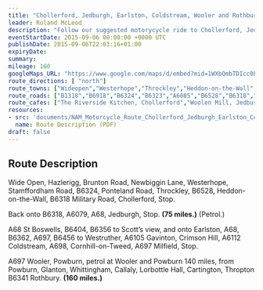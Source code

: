 ```yaml
---
title: "Chollerford, Jedburgh, Earlston, Coldstream, Wooler and Rothbury"
leader: Roland McLeod
description: "Follow our suggested motorycycle ride to Chollerford, Jedburgh, Earlston, Coldstream, Wooler and Rothbury."
eventStartDate: 2015-09-06 00:00:00 +0000 UTC
publishDate: 2015-09-06T22:03:16+01:00
expiryDate:
summary:
mileage: 160
googleMaps_URL: "https://www.google.com/maps/d/embed?mid=1WXbQmbTDIcc0F__IaCb2VJRiR5BrcCbm"
route_directions: [ "north"]
route_towns: ["Wideopen","Westerhope","Throckley","Heddon-on-the-Wall","Chollerford","Jedburgh","St. Boswells","Scott's View","Earlston","Westruther","Gavinton","Coldstream","Cornhill-on-Tweed","Milfield","Wooler","Powburn","Glanton","Whittingham","Callaly","Lorbottle Hall","Cartington","Thropton","Rothbury"]
route_roads: ["B1318","B6918","B6324","B6323","A6085","B6528","B6318","A6079","A68","B6404","B6356","A6105","A68","B6362","A697","B6456","A6105","A6112","A698","B6341"]
route_cafes: ["The Riverside Kitchen, Chollerford","Woolen Mill, Jedburgh","Café Maelmin, Milfield"]
resources:
- src: 'documents/NAM_Motorcycle_Route_Chollerford_Jedburgh_Earlston_Coldstream_Wooler_Rothbury.pdf'
  name: Route Description (PDF)
draft: false
---
```


## Route Description

Wide Open, Hazlerigg, Brunton Road, Newbiggin Lane, Westerhope, Stamffordham Road, B6324,
Ponteland Road, Throckley, B6528, Heddon-on-the-Wall, B6318 Military Road, Chollerford, Stop.

Back onto B6318, A6079, A68, Jedburgh, Stop. **(75 miles.)** (Petrol.)

A68 St Boswells, B6404, B6356 to Scott’s view, and onto Earlston, A68, B6362, A697, B6456 to Westruther, A6105 Gavinton, Crimson Hill, A6112 Coldstream, A698, Cornhill-on-Tweed, A697 Milfield, Stop.

A697 Wooler, Powburn, petrol at Wooler and Powburn 140 miles, from Powburn, Glanton, Whittingham, Callaly, Lorbottle Hall, Cartington, Thropton B6341 Rothbury. **(160 miles.)**

